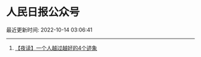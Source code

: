 # 人民日报公众号

最近更新时间: 2022-10-14 03:06:41

--- 
1. [【夜读】一个人越过越好的4个迹象](https://mp.weixin.qq.com/s/rePCEDZiLbgHoxSgTfSS_w) 
